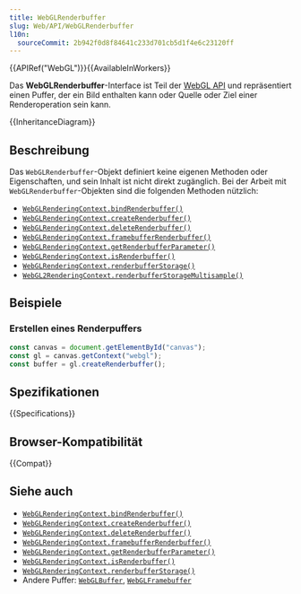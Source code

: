 ```yaml
---
title: WebGLRenderbuffer
slug: Web/API/WebGLRenderbuffer
l10n:
  sourceCommit: 2b942f0d8f84641c233d701cb5d1f4e6c23120ff
---
```


{{APIRef("WebGL")}}{{AvailableInWorkers}}

Das **WebGLRenderbuffer**-Interface ist Teil der [WebGL API](/de/docs/Web/API/WebGL_API) und repräsentiert einen Puffer, der ein Bild enthalten kann oder Quelle oder Ziel einer Renderoperation sein kann.

{{InheritanceDiagram}}

## Beschreibung

Das `WebGLRenderbuffer`-Objekt definiert keine eigenen Methoden oder Eigenschaften, und sein Inhalt ist nicht direkt zugänglich. Bei der Arbeit mit `WebGLRenderbuffer`-Objekten sind die folgenden Methoden nützlich:

- [`WebGLRenderingContext.bindRenderbuffer()`](/de/docs/Web/API/WebGLRenderingContext/bindRenderbuffer)
- [`WebGLRenderingContext.createRenderbuffer()`](/de/docs/Web/API/WebGLRenderingContext/createRenderbuffer)
- [`WebGLRenderingContext.deleteRenderbuffer()`](/de/docs/Web/API/WebGLRenderingContext/deleteRenderbuffer)
- [`WebGLRenderingContext.framebufferRenderbuffer()`](/de/docs/Web/API/WebGLRenderingContext/framebufferRenderbuffer)
- [`WebGLRenderingContext.getRenderbufferParameter()`](/de/docs/Web/API/WebGLRenderingContext/getRenderbufferParameter)
- [`WebGLRenderingContext.isRenderbuffer()`](/de/docs/Web/API/WebGLRenderingContext/isRenderbuffer)
- [`WebGLRenderingContext.renderbufferStorage()`](/de/docs/Web/API/WebGLRenderingContext/renderbufferStorage)
- [`WebGL2RenderingContext.renderbufferStorageMultisample()`](/de/docs/Web/API/WebGL2RenderingContext/renderbufferStorageMultisample)

## Beispiele

### Erstellen eines Renderpuffers

```js
const canvas = document.getElementById("canvas");
const gl = canvas.getContext("webgl");
const buffer = gl.createRenderbuffer();
```

## Spezifikationen

{{Specifications}}

## Browser-Kompatibilität

{{Compat}}

## Siehe auch

- [`WebGLRenderingContext.bindRenderbuffer()`](/de/docs/Web/API/WebGLRenderingContext/bindRenderbuffer)
- [`WebGLRenderingContext.createRenderbuffer()`](/de/docs/Web/API/WebGLRenderingContext/createRenderbuffer)
- [`WebGLRenderingContext.deleteRenderbuffer()`](/de/docs/Web/API/WebGLRenderingContext/deleteRenderbuffer)
- [`WebGLRenderingContext.framebufferRenderbuffer()`](/de/docs/Web/API/WebGLRenderingContext/framebufferRenderbuffer)
- [`WebGLRenderingContext.getRenderbufferParameter()`](/de/docs/Web/API/WebGLRenderingContext/getRenderbufferParameter)
- [`WebGLRenderingContext.isRenderbuffer()`](/de/docs/Web/API/WebGLRenderingContext/isRenderbuffer)
- [`WebGLRenderingContext.renderbufferStorage()`](/de/docs/Web/API/WebGLRenderingContext/renderbufferStorage)
- Andere Puffer: [`WebGLBuffer`](/de/docs/Web/API/WebGLBuffer), [`WebGLFramebuffer`](/de/docs/Web/API/WebGLFramebuffer)
